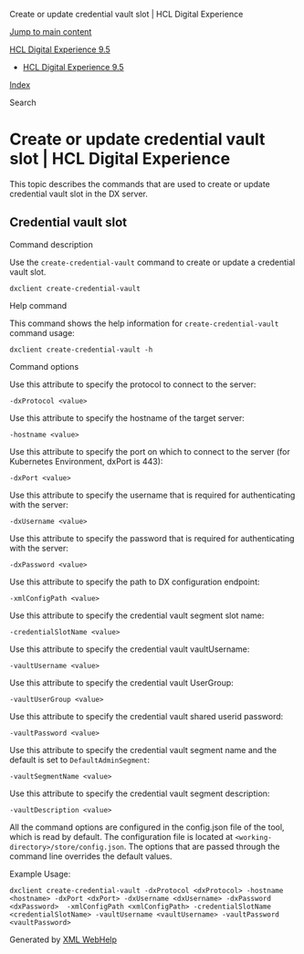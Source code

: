 

Create or update credential vault slot | HCL Digital Experience





<!---->



[Jump to main content](#wh_topic_body) 






[HCL Digital Experience 9.5](../index.html)







* [HCL Digital Experience 9.5](../welcome/wp95_welcome.html)

[Index](../indexTerms.html "Index")






Search



















# Create or update credential vault slot | HCL Digital Experience


This topic describes the commands that are used to create or update credential vault
 slot in the DX server.


## Credential vault slot



Command description

Use the `create-credential-vault` command to create or
 update a credential vault
 slot.
```
dxclient create-credential-vault
```


Help command

This command shows the help information for
 `create-credential-vault` command
 usage:
```
dxclient create-credential-vault -h
```


Command options

Use this attribute to specify the protocol to connect to the
 server:
```
-dxProtocol <value>
```

Use this attribute to specify the hostname of the target
 server:
```
-hostname <value>
```

Use this attribute to specify the port on which to connect to the server
 (for Kubernetes Environment, dxPort is
 443):
```
-dxPort <value>
```

Use this attribute to specify the username that is required for
 authenticating with the
 server:
```
-dxUsername <value>
```

Use this attribute to specify the password that is required for
 authenticating with the
 server:
```
-dxPassword <value>
```

Use this attribute to specify the path to DX configuration
 endpoint:
```
-xmlConfigPath <value>
```

Use this attribute to specify the credential vault segment slot
 name:
```
-credentialSlotName <value>
```

Use this attribute to specify the credential vault
 vaultUsername:
```
-vaultUsername <value>
```

Use this attribute to specify the credential vault
 UserGroup:
```
-vaultUserGroup <value>
```

Use this attribute to specify the credential vault shared userid
 password:
```
-vaultPassword <value>
```

Use this attribute to specify the credential vault segment name and the
 default is set to
 `DefaultAdminSegment`:
```
-vaultSegmentName <value>
```

Use this attribute to specify the credential vault segment
 description:
```
-vaultDescription <value>
```

All the command options are configured in the
 config.json file of the tool, which is read by
 default. The configuration file is located at
 `<working-directory>/store/config.json`. The
 options that are passed through the command line overrides the default
 values.



Example Usage:



```
dxclient create-credential-vault -dxProtocol <dxProtocol> -hostname <hostname> -dxPort <dxPort> -dxUsername <dxUsername> -dxPassword <dxPassword>  -xmlConfigPath <xmlConfigPath> -credentialSlotName <credentialSlotName> -vaultUsername <vaultUsername> -vaultPassword <vaultPassword>
```













 
 Generated by [<oXygen/> XML WebHelp](http://www.oxygenxml.com/xml_webhelp.html) 









![]()




